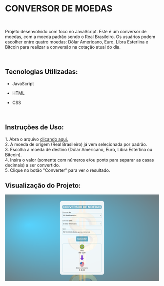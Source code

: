 <h1> CONVERSOR DE MOEDAS </h1>
<br>
<p>Projeto desenvolvido com foco no JavaScript. Este é um conversor de moedas, com a moeda padrão sendo o Real Brasileiro. Os usuários podem escolher entre quatro moedas: Dólar Americano, Euro, Libra Esterlina e Bitcoin para realizar a conversão na cotação atual do dia.</p>
<br>
<h2>Tecnologias Utilizadas:</h2>

- JavaScript

- HTML
  
- CSS
  
<br>
<h2>Instruções de Uso:</h2>
1. Abra o arquivo <a href="https://davialexandreh.github.io/Conversor-de-Moedas/"> clicando aqui.</a>
<br>
2. A moeda de origem (Real Brasileiro) já vem selecionada por padrão.
<br>
3. Escolha a moeda de destino (Dólar Americano, Euro, Libra Esterlina ou Bitcoin).
<br>
4. Insira o valor (somente com números e/ou ponto para separar as casas decimais) a ser convertido.
<br>
5. Clique no botão "Converter" para ver o resultado.
<br>

<h2>Visualização do Projeto:</h2>
<img src="assets/Screen project.png" alt="Project-image">
